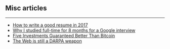 ## Misc articles

---

- [How to write a good resume in 2017](https://medium.freecodecamp.org/how-to-write-a-good-resume-in-2017-b8ea9dfdd3b9)
- [Why I studied full-time for 8 months for a Google interview](https://medium.freecodecamp.org/why-i-studied-full-time-for-8-months-for-a-google-interview-cc662ce9bb13)
- [Five Investments Guaranteed Better Than Bitcoin](https://decentralize.today/five-investments-guaranteed-better-than-bitcoin-92f8747a46a1)
- [The Web is still a DARPA weapon](https://medium.com/@giacomo_59737/the-web-is-still-a-darpa-weapon-31e3c3b032b8)
